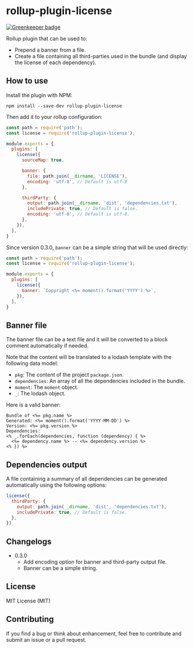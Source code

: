 # rollup-plugin-license

[![Greenkeeper badge](https://badges.greenkeeper.io/mjeanroy/rollup-plugin-license.svg)](https://greenkeeper.io/)

Rollup plugin that can be used to:
- Prepend a banner from a file.
- Create a file containing all third-parties used in the bundle (and display the license of each dependency).

## How to use

Install the plugin with NPM:

```npm install --save-dev rollup-plugin-license```

Then add it to your rollup configuration:

```javascript
const path = require('path');
const license = require('rollup-plugin-license');

module.exports = {
  plugins: [
    license({
      sourceMap: true,

      banner: {
        file: path.join(__dirname, 'LICENSE'),
        encoding: 'utf-8', // Default is utf-8
      },

      thirdParty: {
        output: path.join(__dirname, 'dist', 'dependencies.txt'),
        includePrivate: true, // Default is false.
        encoding: 'utf-8', // Default is utf-8.
      },
    }),
  ],
}
```

Since version 0.3.0, `banner` can be a simple string that will be used directly:

```javascript
const path = require('path');
const license = require('rollup-plugin-license');

module.exports = {
  plugins: [
    license({
      banner: `Copyright <%= moment().format('YYYY') %>`,
    }),
  ],
}
```

## Banner file

The banner file can be a text file and it will be converted to a block comment automatically if needed.

Note that the content will be translated to a lodash template with the following data model:
- `pkg`: The content of the project `package.json`.
- `dependencies`: An array of all the dependencies included in the bundle.
- `moment`: The `moment` object.
- `_`: The lodash object.

Here is a valid banner:

```text
Bundle of <%= pkg.name %>
Generated: <%= moment().format('YYYY-MM-DD') %>
Version: <%= pkg.version %>
Dependencies:
<% _.forEach(dependencies, function (dependency) { %>
  <%= dependency.name %> -- <%= dependency.version %>
<% }) %>
```

## Dependencies output

A file containing a summary of all dependencies can be generated automatically using the following options:

```javascript
license({
  thirdParty: {
    output: path.join(__dirname, 'dist', 'dependencies.txt'),
    includePrivate: true, // Default is false.
  },
})
```

## Changelogs

- 0.3.0
  - Add encoding option for banner and third-party output file.
  - Banner can be a simple string.

## License

MIT License (MIT)

## Contributing

If you find a bug or think about enhancement, feel free to contribute and submit an issue or a pull request.
